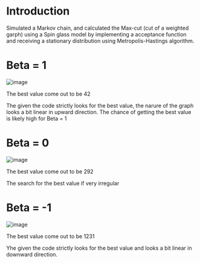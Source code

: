 # Introduction

Simulated a Markov chain, and calculated the Max-cut (cut of a weighted garph) using a Spin glass model by implementing a acceptance function and receiving a stationary distribution using Metropolis-Hastings algorithm.

# Beta = 1
![image](https://github.com/Sushi0998/CodeInR/assets/99321988/52b81bcc-e7b9-4c28-b44a-02a94badbe94)

The best value come out to be 42

The given the code strictly looks for the best value, the narure of the graph looks a bit linear in upward direction. The chance of getting the best value is likely high for Beta = 1  

# Beta = 0

![image](https://github.com/Sushi0998/CodeInR/assets/99321988/defc3c12-780d-4766-a853-d75d7bc7ffdd)

The best value come out to be 292

The search for the best value if very irregular 
# Beta = -1 

![image](https://github.com/Sushi0998/CodeInR/assets/99321988/42aad454-0b7a-4f21-8f20-3ede20b54e25)

The best value come out to be 1231

Yhe given the code strictly looks for the best value and looks a bit linear in downward direction. 
